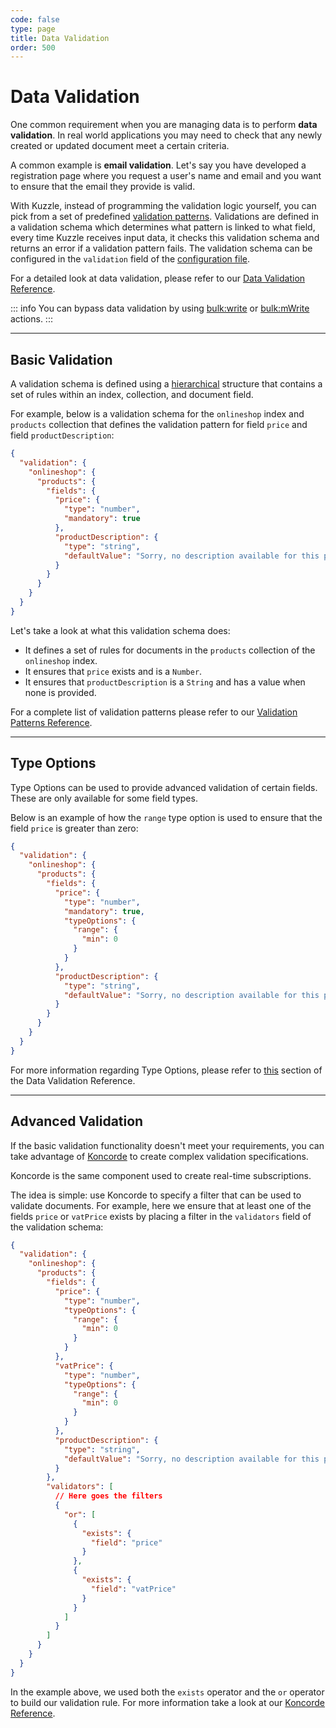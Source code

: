 ```yaml
---
code: false
type: page
title: Data Validation
order: 500
---
```


# Data Validation

One common requirement when you are managing data is to perform **data validation**. In real world applications you may need to check that any newly created or updated document meet a certain criteria.

A common example is **email validation**. Let's say you have developed a registration page where you request a user's name and email and you want to ensure that the email they provide is valid.

With Kuzzle, instead of programming the validation logic yourself, you can pick from a set of predefined [validation patterns](/core/1/guides/cookbooks/datavalidation). Validations are defined in a validation schema which determines what pattern is linked to what field, every time Kuzzle receives input data, it checks this validation schema and returns an error if a validation pattern fails. The validation schema can be configured in the `validation` field of the [configuration file](/core/1/guides/essentials/configuration/).

For a detailed look at data validation, please refer to our [Data Validation Reference](/core/1/guides/cookbooks/datavalidation).

::: info
You can bypass data validation by using [bulk:write](/core/1/api/controllers/bulk/write) or [bulk:mWrite](/core/1/api/controllers/bulk/m-write) actions.
:::

---

## Basic Validation

A validation schema is defined using a [hierarchical](/core/1/guides/cookbooks/datavalidation) structure that contains a set of rules within an index, collection, and document field.

For example, below is a validation schema for the `onlineshop` index and `products` collection that defines the validation pattern for field `price` and field `productDescription`:

```json
{
  "validation": {
    "onlineshop": {
      "products": {
        "fields": {
          "price": {
            "type": "number",
            "mandatory": true
          },
          "productDescription": {
            "type": "string",
            "defaultValue": "Sorry, no description available for this product."
          }
        }
      }
    }
  }
}
```

Let's take a look at what this validation schema does:

- It defines a set of rules for documents in the `products` collection of the `onlineshop` index.
- It ensures that `price` exists and is a `Number`.
- It ensures that `productDescription` is a `String` and has a value when none is provided.

For a complete list of validation patterns please refer to our [Validation Patterns Reference](/core/1/guides/cookbooks/datavalidation).

---

## Type Options

Type Options can be used to provide advanced validation of certain fields. These are only available for some field types.

Below is an example of how the `range` type option is used to ensure that the field `price` is greater than zero:

```json
{
  "validation": {
    "onlineshop": {
      "products": {
        "fields": {
          "price": {
            "type": "number",
            "mandatory": true,
            "typeOptions": {
              "range": {
                "min": 0
              }
            }
          },
          "productDescription": {
            "type": "string",
            "defaultValue": "Sorry, no description available for this product."
          }
        }
      }
    }
  }
}
```

For more information regarding Type Options, please refer to [this](/core/1/guides/cookbooks/datavalidation#field-typeoptions) section of the Data Validation Reference.

---

## Advanced Validation

If the basic validation functionality doesn't meet your requirements, you can take advantage of [Koncorde](/core/1/koncorde) to create complex validation specifications.

<div class="alert alert-info">
Koncorde is the same component used to create real-time subscriptions.
</div>

The idea is simple: use Koncorde to specify a filter that can be used to validate documents. For example, here we ensure that at least one of the fields `price` or `vatPrice` exists by placing a filter in the `validators` field of the validation schema:

```json
{
  "validation": {
    "onlineshop": {
      "products": {
        "fields": {
          "price": {
            "type": "number",
            "typeOptions": {
              "range": {
                "min": 0
              }
            }
          },
          "vatPrice": {
            "type": "number",
            "typeOptions": {
              "range": {
                "min": 0
              }
            }
          },
          "productDescription": {
            "type": "string",
            "defaultValue": "Sorry, no description available for this product."
          }
        },
        "validators": [
          // Here goes the filters
          {
            "or": [
              {
                "exists": {
                  "field": "price"
                }
              },
              {
                "exists": {
                  "field": "vatPrice"
                }
              }
            ]
          }
        ]
      }
    }
  }
}
```

In the example above, we used both the `exists` operator and the `or` operator to build our validation rule. For more information take a look at our [Koncorde Reference](/core/1/koncorde/essentials/terms/#exists).
